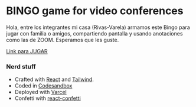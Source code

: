 # BINGO game for video conferences

Hola, entre los integrantes mi casa (Rivas-Varela) armamos este Bingo para jugar con familia o amigos, compartiendo pantalla y usando anotaciones como las de ZOOM. Esperamos que les guste.

[Link para JUGAR](https://csb-r7no7.now.sh/)

### Nerd stuff

- Crafted with [React](https://reactjs.org/) and [Tailwind](https://tailwindcss.com/).
- Coded in [Codesandbox](https://codesandbox.io/s/github/colormono/game-bingo-zoom)
- Deployed with [Varcel](https://vercel.com/)
- Confetti with [react-confetti](https://github.com/alampros/react-confetti)
